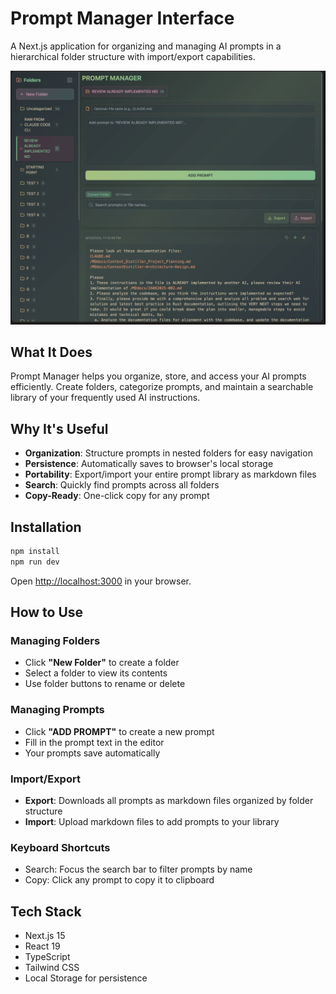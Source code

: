 # Prompt Manager Interface

A Next.js application for organizing and managing AI prompts in a hierarchical folder structure with import/export capabilities.

![Prompt Manager Interface](./prompt-folder-manager-screenshot/prompt-folder-manager-screenshot.png)

## What It Does

Prompt Manager helps you organize, store, and access your AI prompts efficiently. Create folders, categorize prompts, and maintain a searchable library of your frequently used AI instructions.

## Why It's Useful

- **Organization**: Structure prompts in nested folders for easy navigation
- **Persistence**: Automatically saves to browser's local storage
- **Portability**: Export/import your entire prompt library as markdown files
- **Search**: Quickly find prompts across all folders
- **Copy-Ready**: One-click copy for any prompt

## Installation

```bash
npm install
npm run dev
```

Open [http://localhost:3000](http://localhost:3000) in your browser.

## How to Use

### Managing Folders
- Click **"New Folder"** to create a folder
- Select a folder to view its contents
- Use folder buttons to rename or delete

### Managing Prompts
- Click **"ADD PROMPT"** to create a new prompt
- Fill in the prompt text in the editor
- Your prompts save automatically

### Import/Export
- **Export**: Downloads all prompts as markdown files organized by folder structure
- **Import**: Upload markdown files to add prompts to your library

### Keyboard Shortcuts
- Search: Focus the search bar to filter prompts by name
- Copy: Click any prompt to copy it to clipboard

## Tech Stack

- Next.js 15
- React 19
- TypeScript
- Tailwind CSS
- Local Storage for persistence